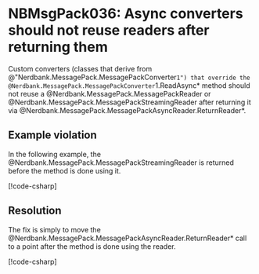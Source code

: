 # NBMsgPack036: Async converters should not reuse readers after returning them

Custom converters (classes that derive from @"Nerdbank.MessagePack.MessagePackConverter`1") that override the @Nerdbank.MessagePack.MessagePackConverter`1.ReadAsync* method should not reuse a @Nerdbank.MessagePack.MessagePackReader or @Nerdbank.MessagePack.MessagePackStreamingReader after returning it via @Nerdbank.MessagePack.MessagePackAsyncReader.ReturnReader*.

## Example violation

In the following example, the @Nerdbank.MessagePack.MessagePackStreamingReader is returned before the method is done using it.

[!code-csharp[](../../samples/AnalyzerDocs/NBMsgPack036.cs#Defective)]

## Resolution

The fix is simply to move the @Nerdbank.MessagePack.MessagePackAsyncReader.ReturnReader* call to a point after the method is done using the reader.

[!code-csharp[](../../samples/AnalyzerDocs/NBMsgPack036.cs#Fix)]
